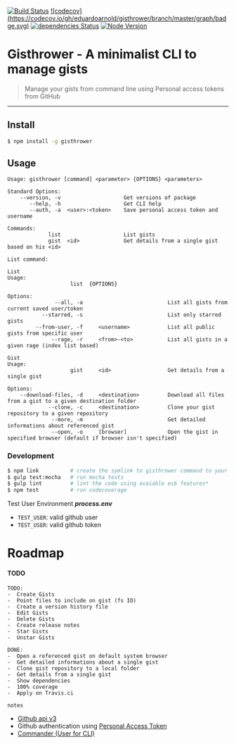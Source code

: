 [![Build Status](https://travis-ci.org/nyraxle/gisthrower.svg?branch=master)](https://travis-ci.org/nyraxle/gisthrower) [![codecov] (https://codecov.io/gh/eduardoarnold/gisthrower/branch/master/graph/badge.svg)](https://codecov.io/gh/eduardoarnold/gisthrower) [![dependencies Status](https://david-dm.org/nyraxle/gisthrower/status.svg)](https://david-dm.org/nyraxle/gisthrower) [![Node Version](https://img.shields.io/badge/node-5.9.x-blue.svg)]()


# Gisthrower - A minimalist CLI to manage gists
> Manage your gists from command line using Personal access tokens from GitHub

---

## Install
```sh
$ npm install -g gisthrower
```

## Usage

```
Usage: gisthrower [command] <parameter> {OPTIONS} <parameters>

Standard Options:
    --version, -v                    Get versions of package
       --help, -h                    Get CLI help
       --auth, -a  <user>:<token>    Save personal access token and username

Commands:
             list                    List gists
             gist  <id>              Get details from a single gist based on his <id>
```

```
List command:

List
Usage:
                    list  {OPTIONS}

Options:
               --all, -a                           List all gists from current saved user/token
           --starred, -s                           List only starred gists
         --from-user, -f     <username>            List all public gists from specific user
              --rage, -r     <from>-<to>           List all gists in a given rage (index list based)

Gist
Usage:
                    gist     <id>                  Get details from a single gist

Options:
    --download-files, -d     <destination>         Download all files from a gist to a given destination folder
             --clone, -c     <destination>         Clone your gist repository to a given repository
              --more, -m                           Get detailed informations about referenced gist
              --open, -o     [browser]             Open the gist in specified browser (default if browser isn't specified)
```

### Development
```sh
$ npm link          # create the symlink to gisthrower command to your working folder
$ gulp test:mocha   # run mocha tests
$ gulp lint         # lint the code using avaiable es6 features*
$ npm test          # run codecoverage
```

Test User Environment **_process.env_**

- `TEST_USER`: valid github user
- `TEST_USER`: valid github token

# Roadmap
#### TODO
```
TODO:
-  Create Gists
-  Point files to include on gist (fs IO)
-  Create a version history file
-  Edit Gists
-  Delete Gists
-  Create release notes
-  Star Gists
-  Unstar Gists
```
```
DONE:
-  Open a referenced gist on default system browser
-  Get detailed informations about a single gist
-  Clone gist repository to a local folder
-  Get details from a single gist
-  Show dependencies
-  100% coverage
-  Apply on Travis.ci
```

`notes`
- [Github api v3](https://developer.github.com/v3/gists/)
- Github authentication using [Personal Access Token](https://developer.github.com/v3/auth/)
- [Commander (User for CLI)](https://www.npmjs.com/package/commander)
